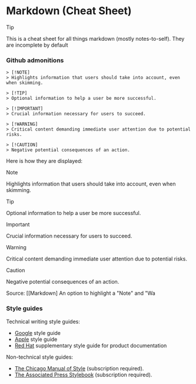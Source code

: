 # Markdown (Cheat Sheet)

> [!TIP] 
> This is a cheat sheet for all things markdown (mostly notes-to-self). They are incomplete by default

### Github admonitions

```
> [!NOTE]  
> Highlights information that users should take into account, even when skimming.

> [!TIP]
> Optional information to help a user be more successful.

> [!IMPORTANT]  
> Crucial information necessary for users to succeed.

> [!WARNING]  
> Critical content demanding immediate user attention due to potential risks.

> [!CAUTION]
> Negative potential consequences of an action.
```

Here is how they are displayed:

> [!NOTE]
> Highlights information that users should take into account, even when skimming.

> [!TIP]
> Optional information to help a user be more successful.

> [!IMPORTANT]  
> Crucial information necessary for users to succeed.

> [!WARNING]  
> Critical content demanding immediate user attention due to potential risks.

> [!CAUTION]
> Negative potential consequences of an action.

Source: [[Markdown] An option to highlight a "Note" and "Wa

### Style guides

Technical writing style guides:

-   [Google](https://developers.google.com/style) style guide
-   [Apple](https://support.apple.com/en-gb/guide/applestyleguide/welcome/web) style guide
-   [Red Hat](https://redhat-documentation.github.io/supplementary-style-guide/)
        supplementary style guide for product documentation

Non-technical style guides:

-   [The Chicago Manual of Style](https://www.chicagomanualofstyle.org/home.html)
        (subscription required).
-   [The Associated Press Stylebook](https://www.apstylebook.com/) (subscription required).